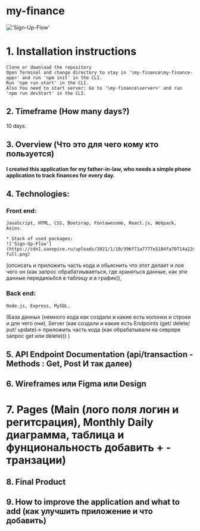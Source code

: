 # my-finance

!['Sign-Up-Flow'](https://cdn1.savepice.ru/uploads/2021/1/10/6d7543772360f23ac5036274aed4a8f3-full.png)

# 1. Installation instructions
    Clone or download the repository
    Open Terminal and change directory to stay in '\my-finance\my-finance-app>' and run 'npm init' in the CLI.
    Run 'npm run start' in the CLI.
    Also You need to start server: Go to '\my-finance\server>' and run 'npm run devStart' in the CLI.

## 2. Timeframe (How many days?)
10 days.

## 3. Overview (Что это для чего кому кто пользуется)
#### I created this application for my father-in-law, who needs a simple phone application to track finances for every day.
## 4. Technologies:
### Front end:
    JavaScript, HTML, CSS, Bootsrap, Fontawesome, React.js, Webpack, Axios.

    * Stack of used packages:
    !['Sign-Up-Flow'](https://cdn1.savepice.ru/uploads/2021/1/10/396f71a7777e5184fa70714a22dc41d6-full.png)
    

 (опсисать и приложить часть кода и обьяснить что этот делает и лоя чего он (как запрос обрабатиываеться, где храняться данные, как эти данные передаюьбся в таблицу и в график)), 

### Back end:
    Node.js, Express, MySQL.
(База данных (немного кода как создали и какие есть колонки и строки и для чего они), Server (как создали и какие есть Endpoints (get/ delete/ put/ update)-> приложить часть кода (как обрабатывали на севрере запрос get или delete))) )

## 5. API Endpoint Documentation (api/transaction - Methods : Get, Post И так далее)

## 6. Wireframes или Figma или Design

# 7. Pages (Main (лого поля логин и регитсрация), Monthly Daily диаграмма, таблица и фунциональность добавить + - транзации)

## 8. Final Product

## 9. How to improve the application and what to add (как улучшить приложение и что добавить)
